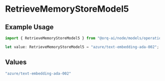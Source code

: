 # RetrieveMemoryStoreModel5

## Example Usage

```typescript
import { RetrieveMemoryStoreModel5 } from "@orq-ai/node/models/operations";

let value: RetrieveMemoryStoreModel5 = "azure/text-embedding-ada-002";
```

## Values

```typescript
"azure/text-embedding-ada-002"
```